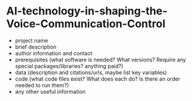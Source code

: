 # AI-technology-in-shaping-the-Voice-Communication-Control
- project name
- brief description
- author information and contact
- prerequisites (what software is needed? What versions? Require any special packages/libraries? anything paid?)
- data (description and citations/urls, maybe list key variables)
- code (what code files exist? What does each do? Is there an order needed to run them?)
- any other useful information
